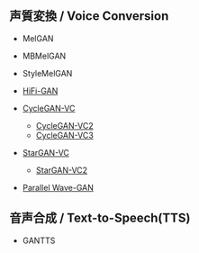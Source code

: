 <a id="Voice"></a>

## 声質変換 / Voice Conversion

- MelGAN
- MBMelGAN
- StyleMelGAN
- [HiFi-GAN](https://arxiv.org/abs/2010.05646)


- [CycleGAN-VC](https://arxiv.org/abs/1711.11293)
  - [CycleGAN-VC2](https://arxiv.org/abs/1904.04631)
  - [CycleGAN-VC3](https://isca-speech.org/archive/Interspeech_2020/pdfs/2280.pdf)
- [StarGAN-VC](https://arxiv.org/abs/1806.02169)
  - [StarGAN-VC2](https://www.isca-speech.org/archive/Interspeech_2019/pdfs/2236.pdf)


- [Parallel Wave-GAN](https://arxiv.org/abs/1910.11480)

## 音声合成 / Text-to-Speech(TTS)

- GANTTS